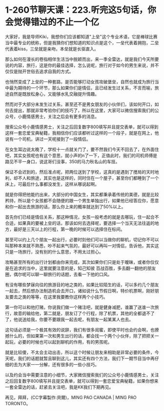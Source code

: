 # 1-260节聊天课：223.听完这5句话，你会觉得错过的不止一个亿

大家好，我是导师Kiki，我想你们应该都知道"上垒"这个专业术语，它是棒球比赛当中最专业的统称，但是我猜你们想知道的知识点是这个，一垒代表着拥抱，二垒代表着kiss，三垒就是亲吻，本垒就是长驱直入。

那么如何在漫长的卷指相伴生活当中脱颖而出，来一季全雷达，就是我们今天所要说的内容，旅行，这是你的最佳选择，怎么说呢，旅行对于如今的男生来说，并不仅仅是抛开世俗去追求自我的方式。

也悄然变成了上垒的一种套路，是否能够打动女孩攻破堡垒，自然也就成为旅行当中最为期待的一个环节，那么如果你们是情侣，且已经发生过关系，不言而喻，旅途自然是既放松身心，又能够水乳交融提升情趣。

然而对于大部分未发生过关系，甚至还不是男女朋友的小伙伴们，该如何开口，如何去提出，那就非常考验你们的技巧了，所以在这里，大家可以微信搜索我们的公众号，小鹿情感男士，关注之后会有更多的消息。

搜索公众号小鹿情感男士，关注之后回复数字800填写并且提交表单，就可以得到这样一套恋爱宝典秘籍，我相信你们应该都听过这样的一个段子，就是在网上，他说有一个司机，讲过一天呢接到了一段情侣。

在女生耳边说太晚了，学校十一点就关门了，要不然我们今天不回去了，在外面住吧，其实女孩呢也有这个意思，就小声的n了一下，正值此时，我们的司机师傅是路见不平一身口，说这哥们没事，350的马力秋名山的车技。

保证不会迟到的，然后准点呢，把两位送到了学校，这真的是遇到了搅局的天时地利，却不人和旅途，其实也是这样的，同时住在一个屋子，甚至你们都睡到了一个床上，可最后什么事都没发生，这样从哪说起啊。

就是你得把他能约出来，大部分的中国女生，其实都秉承着传统的美德，就是比较矜持，所以是个女孩都不会随便的跟一个男生单独出行，如果他已经答应你，愿意和你一起出去旅游的话，那么你上来的概率就达到了50%以上。

首先你们已经是情侣关系，那这种情况，女孩一般考虑的就是去哪玩，住一起合不合适，如果真的要被上垒的话，那该如何去选择呢，要选择一个当天无法往返的地方，最好是三天以上的行程，第一晚的时候可以选择住在标间。

甚至可以约上几个朋友一起出行，必要时刻他们可以当做你的聊机，切记你不可以叫那种本来就不熟悉，吵不起来气氛的，最好可以再叫一对情侣，告诉他，其实这只是一场旅行，没有别的什么意思，不用太过担心。

攻略甚至所有的出行计划都由你来完成，其次如果你们只是处于暧昧，或者你仅仅是在追求的当中，这里就要注意的是，知己知彼 百战百胜，多去翻一翻他的朋友圈，偶尔呢可以聊一聊旅行的话题，去看一下他的口风。

有没有哪些梦寐向往的旅游目的地之类的，如果比较陌生的话，可以多约几个朋友一起去，然后想办法制造机会去开口，诸如说什么节假日啊，特价机票啊，刚好朋友要去之类的等等，在这里我要教你这样两个小技巧。

第一你可以和他打赌，你说我们做一个赌注吧，就是健身减肥，谁赢了送谁一次旅行，故意的输给他，第二就是，朋友订了个行程，除了机票，其他的全都退不了了，他说送给我，你要不要跟我一起去呢，有朋友一起某某人也去。

这句话必须是一个极其有效的说辞，我们有很多闺蜜，即使平时也会约会啊，也撩撼什么的，但如果第一次和男生出行的话，都会找一个两个小伙伴，除了把把关一起玩，必要的时候也可以起到聊机的作用，有的男孩呢。

就是比较傻，不太会主动出击，所以这个时候让朋友来相助是非常必要的条件，今天呢，我们的话题就暂且聊到这儿，其实还有四个方法，我们下一期节目当中再仔细的去为大家一一分解，还有很多的一些小技巧。

以及约会当中需要注意的小细节，大家微信搜索我们的公众号小鹿情感男士，关注之后回复数字800填写并且提交表单，就可以得到一套恋爱宝典秘籍，如果你想来一套全雷达的话，赶紧去关注吧，我是KK我们下期再见。

再见，拜拜，(CC字幕製作:貝爾)，MING PAO CANADA | MING PAO TORONTO。

